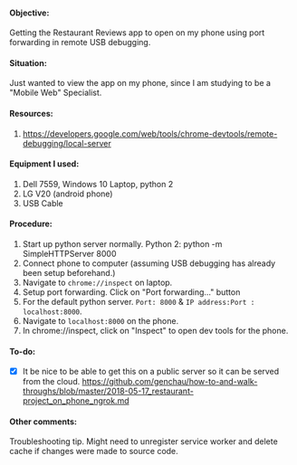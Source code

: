 #### Objective: 
Getting the Restaurant Reviews app to open on my phone using port forwarding in remote USB debugging.

#### Situation:
Just wanted to view the app on my phone, since I am studying to be a "Mobile Web" Specialist.

#### Resources:
1. https://developers.google.com/web/tools/chrome-devtools/remote-debugging/local-server

#### Equipment I used:
1. Dell 7559, Windows 10 Laptop, python 2
2. LG V20 (android phone)
3. USB Cable

#### Procedure:
1. Start up python server normally. Python 2: python -m SimpleHTTPServer 8000
2. Connect phone to computer (assuming USB debugging has already been setup beforehand.)
3. Navigate to `chrome://inspect` on laptop.
4. Setup port forwarding. Click on "Port forwarding..." button
5. For the default python server. `Port: 8000` & `IP address:Port : localhost:8000`.
6. Navigate to `localhost:8000` on the phone.
7. In chrome://inspect, click on "Inspect" to open dev tools for the phone.

#### To-do:
- [X] It be nice to be able to get this on a public server so it can be served from the cloud. https://github.com/genchau/how-to-and-walk-throughs/blob/master/2018-05-17_restaurant-project_on_phone_ngrok.md

#### Other comments:
Troubleshooting tip. Might need to unregister service worker and delete cache if changes were made to source code.

